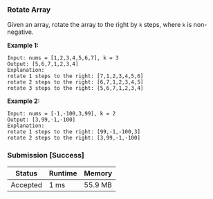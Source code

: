 ### Rotate Array

Given an array, rotate the array to the right by `k` steps, where `k` is non-negative.

 
**Example 1:**
```
Input: nums = [1,2,3,4,5,6,7], k = 3
Output: [5,6,7,1,2,3,4]
Explanation:
rotate 1 steps to the right: [7,1,2,3,4,5,6]
rotate 2 steps to the right: [6,7,1,2,3,4,5]
rotate 3 steps to the right: [5,6,7,1,2,3,4]
```

**Example 2:**
```
Input: nums = [-1,-100,3,99], k = 2
Output: [3,99,-1,-100]
Explanation: 
rotate 1 steps to the right: [99,-1,-100,3]
rotate 2 steps to the right: [3,99,-1,-100]

```


### Submission [Success]

| Status | Runtime | Memory |
|---|---|---|
| Accepted | 1 ms | 55.9 MB |